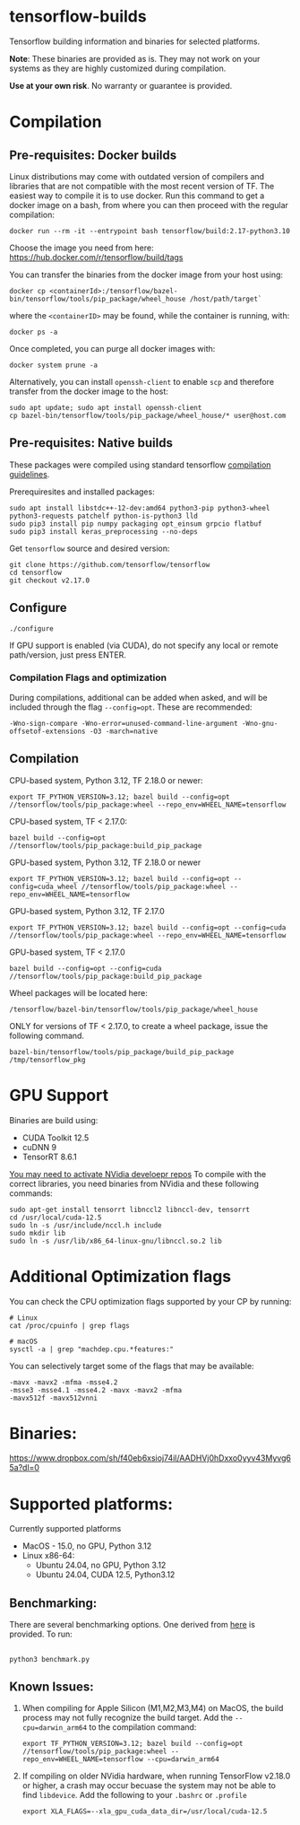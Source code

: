# tensorflow-builds
Tensorflow building information and binaries for selected platforms. 

**Note**: These binaries are provided as is. They may not work on your systems as they are highly customized during compilation.

**Use at your own risk**. No warranty or guarantee is provided.

# Compilation

## Pre-requisites: Docker builds
Linux distributions may come with outdated version of compilers and libraries that are not compatible with the most recent version of TF. The easiest way to compile it is to use docker. Run this command to get a docker image on a bash, from where you can then proceed with the regular compilation:

```
docker run --rm -it --entrypoint bash tensorflow/build:2.17-python3.10
```

Choose the image you need from here: https://hub.docker.com/r/tensorflow/build/tags

You can transfer the binaries from the docker image from your host using:
```
docker cp <containerId>:/tensorflow/bazel-bin/tensorflow/tools/pip_package/wheel_house /host/path/target`
```

where the `<containerID>` may be found, while the container is running, with:
```
docker ps -a
```

Once completed, you can purge all docker images with:
```
docker system prune -a
```

Alternatively, you can install `openssh-client` to enable `scp` and therefore transfer from the docker image to the host:
```
sudo apt update; sudo apt install openssh-client
cp bazel-bin/tensorflow/tools/pip_package/wheel_house/* user@host.com
```

## Pre-requisites: Native builds

These packages were compiled using standard tensorflow [compilation                                                        guidelines](https://www.tensorflow.org/install/install_sources). 

Prerequiresites and installed packages:
```
sudo apt install libstdc++-12-dev:amd64 python3-pip python3-wheel python3-requests patchelf python-is-python3 lld
sudo pip3 install pip numpy packaging opt_einsum grpcio flatbuf
sudo pip3 install keras_preprocessing --no-deps
```
Get `tensorflow` source and desired version:
```
git clone https://github.com/tensorflow/tensorflow
cd tensorflow
git checkout v2.17.0
```

## Configure

```
./configure
```

If GPU support is enabled (via CUDA), do not specify any local or remote path/version, just press ENTER. 

### Compilation Flags and optimization
During compilations, additional can be added when asked, and will be included through the flag `--config=opt`. These are recommended:

```
-Wno-sign-compare -Wno-error=unused-command-line-argument -Wno-gnu-offsetof-extensions -O3 -march=native
```

## Compilation
CPU-based system, Python 3.12, TF 2.18.0 or newer:
```
export TF_PYTHON_VERSION=3.12; bazel build --config=opt //tensorflow/tools/pip_package:wheel --repo_env=WHEEL_NAME=tensorflow
```    
CPU-based system, TF < 2.17.0: 
```
bazel build --config=opt //tensorflow/tools/pip_package:build_pip_package
```
GPU-based system, Python 3.12, TF 2.18.0 or newer
```
export TF_PYTHON_VERSION=3.12; bazel build --config=opt --config=cuda_wheel //tensorflow/tools/pip_package:wheel --repo_env=WHEEL_NAME=tensorflow
```    
GPU-based system, Python 3.12, TF 2.17.0
```
export TF_PYTHON_VERSION=3.12; bazel build --config=opt --config=cuda //tensorflow/tools/pip_package:wheel --repo_env=WHEEL_NAME=tensorflow
```    
GPU-based system, TF < 2.17.0
```
bazel build --config=opt --config=cuda //tensorflow/tools/pip_package:build_pip_package
```

Wheel packages will be located here:
```
/tensorflow/bazel-bin/tensorflow/tools/pip_package/wheel_house
```

ONLY for versions of TF < 2.17.0, to create a wheel package, issue the following command. 
```
bazel-bin/tensorflow/tools/pip_package/build_pip_package /tmp/tensorflow_pkg
```
# GPU Support
Binaries are build using:
- CUDA Toolkit 12.5
- cuDNN 9
- TensorRT 8.6.1
 
[You may need to activate NVidia develoepr repos](https://developer.nvidia.com/cuda-toolkit)
To compile with the correct libraries, you need binaries from NVidia and these following commands:
```
sudo apt-get install tensorrt libnccl2 libnccl-dev, tensorrt
cd /usr/local/cuda-12.5
sudo ln -s /usr/include/nccl.h include
sudo mkdir lib
sudo ln -s /usr/lib/x86_64-linux-gnu/libnccl.so.2 lib
```

# Additional Optimization flags
You can check the CPU optimization flags supported by your CP by running:
```
# Linux
cat /proc/cpuinfo | grep flags

# macOS
sysctl -a | grep "machdep.cpu.*features:"
```
You can selectively target some of the flags that may be available:
```
-mavx -mavx2 -mfma -msse4.2
-msse3 -msse4.1 -msse4.2 -mavx -mavx2 -mfma
-mavx512f -mavx512vnni
```

# Binaries:
https://www.dropbox.com/sh/f40eb6xsioj74il/AADHVj0hDxxo0yyv43Myvg65a?dl=0

# Supported platforms:
 
Currently supported platforms
- MacOS - 15.0, no GPU, Python 3.12
- Linux x86-64:
  - Ubuntu 24.04, no GPU, Python 3.12
  - Ubuntu 24.04, CUDA 12.5, Python3.12
  
## Benchmarking:

There are several benchmarking options. One derived from [here](https://github.com/tobigithub/tensorflow-deep-learning/wiki/tf-benchmarks) is provided. To run:

##
    python3 benchmark.py  

## Known Issues:
1. When compiling for Apple Silicon (M1,M2,M3,M4) on MacOS, the build process may not fully recognize the build target. Add the ``--cpu=darwin_arm64`` to the compilation command:

    ```
    export TF_PYTHON_VERSION=3.12; bazel build --config=opt //tensorflow/tools/pip_package:wheel --repo_env=WHEEL_NAME=tensorflow --cpu=darwin_arm64
    ```

2. If compiling on older NVidia hardware, when running TensorFlow v2.18.0 or higher, a crash may occur becuase the system may not be able to find `libdevice`. Add the following to your `.bashrc` or `.profile`

    ```
    export XLA_FLAGS=--xla_gpu_cuda_data_dir=/usr/local/cuda-12.5
    ```
